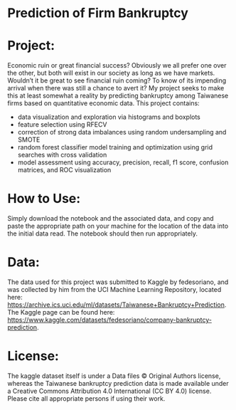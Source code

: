 # Prediction of Firm Bankruptcy

# Project: 
Economic ruin or great financial success? Obviously we all prefer one over the other, but both will exist in our society as long as we have markets. Wouldn’t it be great to see financial ruin coming? To know of its impending arrival when there was still a chance to avert it? My project seeks to make this at least somewhat a reality by predicting bankruptcy among Taiwanese firms based on quantitative economic data.
This project contains: 
-	data visualization and exploration via histograms and boxplots
-	feature selection using RFECV
-	correction of strong data imbalances using random undersampling and SMOTE
-	random forest classifier model training and optimization using grid searches with cross validation
-	model assessment using accuracy, precision, recall, f1 score, confusion matrices, and ROC visualization

# How to Use:
Simply download the notebook and the associated data, and copy and paste the appropriate path on your machine for the location of the data into the initial data read. 
 The notebook should then run appropriately.

# Data:
The data used for this project was submitted to Kaggle by fedesoriano, and was collected by him from the UCI Machine Learning Repository, located here: https://archive.ics.uci.edu/ml/datasets/Taiwanese+Bankruptcy+Prediction. The Kaggle page can be found here: https://www.kaggle.com/datasets/fedesoriano/company-bankruptcy-prediction.

# License:
The kaggle dataset itself is under a Data files © Original Authors license, whereas the Taiwanese bankruptcy prediction data is made available under a Creative Commons Attribution 4.0 International (CC BY 4.0) license. Please cite all appropriate persons if using their work.
